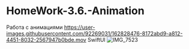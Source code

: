 # HomeWork-3.6.-Animation
Работа с анимациями
https://user-images.githubusercontent.com/92269031/162828476-8172abd9-a812-4451-8032-2567947b0bde.mov
SwiftUI
![IMG_7523](https://user-images.githubusercontent.com/92269031/162829395-d8fdfb44-957d-4abd-8620-c513f74b4b24.PNG)
